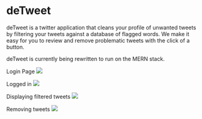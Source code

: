 # deTweet

deTweet is a twitter application that cleans your profile of unwanted tweets by filtering your tweets against a database of flagged words. We make it easy for you to review and remove problematic tweets with the click of a button. 

deTweet is currently being rewritten to run on the MERN stack. 


Login Page
<img src="https://github.com/robertglatzel/detweet/blob/master/images/Screen%20Shot%202019-04-03%20at%2010.17.19%20AM.png" />

Logged in
<img src="https://github.com/robertglatzel/detweet/blob/master/images/Screen%20Shot%202019-04-03%20at%2010.17.34%20AM.png" />

Displaying filtered tweets
<img src="https://github.com/robertglatzel/detweet/blob/master/images/Screen%20Shot%202019-04-03%20at%2010.18.15%20AM.png" />

Removing tweets
<img src="https://github.com/robertglatzel/detweet/blob/master/images/Screen%20Shot%202019-04-03%20at%2010.18.32%20AM.png" />
